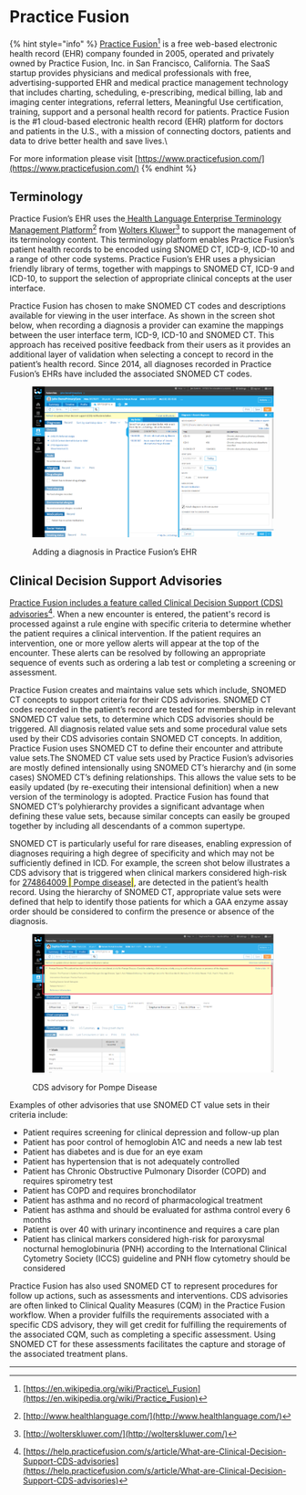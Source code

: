 # Practice Fusion

{% hint style="info" %}
[Practice Fusion](#user-content-fn-1)[^1] is a free web-based electronic health record (EHR) company founded in 2005, operated and privately owned by Practice Fusion, Inc. in San Francisco, California. The SaaS startup provides physicians and medical professionals with free, advertising-supported EHR and medical practice management technology that includes charting, scheduling, e-prescribing, medical billing, lab and imaging center integrations, referral letters, Meaningful Use certification, training, support and a personal health record for patients. Practice Fusion is the #1 cloud-based electronic health record (EHR) platform for doctors and patients in the U.S., with a mission of connecting doctors, patients and data to drive better health and save lives.\


For more information please visit [https://www.practicefusion.com/](https://www.practicefusion.com/)
{% endhint %}

## Terminology

Practice Fusion’s EHR uses the[ Health Language Enterprise Terminology Management Platform](#user-content-fn-2)[^2] from [Wolters Kluwer](#user-content-fn-3)[^3] to support the management of its terminology content. This terminology platform enables Practice Fusion’s patient health records to be encoded using SNOMED CT, ICD-9, ICD-10 and a range of other code systems. Practice Fusion’s EHR uses a physician friendly library of terms, together with mappings to SNOMED CT, ICD-9 and ICD-10, to support the selection of appropriate clinical concepts at the user interface.

Practice Fusion has chosen to make SNOMED CT codes and descriptions available for viewing in the user interface. As shown in the screen shot below, when recording a diagnosis a provider can examine the mappings between the user interface term, ICD-9, ICD-10 and SNOMED CT. This approach has received positive feedback from their users as it provides an additional layer of validation when selecting a concept to record in the patient’s health record. Since 2014, all diagnoses recorded in Practice Fusion’s EHRs have included the associated SNOMED CT codes.

<figure><img src="../../images/123897704.png" alt=""><figcaption><p> Adding a diagnosis in Practice Fusion’s EHR</p></figcaption></figure>

## Clinical Decision Support Advisories

[Practice Fusion includes a feature called Clinical Decision Support (CDS) advisories](#user-content-fn-4)[^4]. When a new encounter is entered, the patient's record is processed against a rule engine with specific criteria to determine whether the patient requires a clinical intervention. If the patient requires an intervention, one or more yellow alerts will appear at the top of the encounter. These alerts can be resolved by following an appropriate sequence of events such as ordering a lab test or completing a screening or assessment.

Practice Fusion creates and maintains value sets which include, SNOMED CT concepts to support criteria for their CDS advisories. SNOMED CT codes recorded in the patient’s record are tested for membership in relevant SNOMED CT value sets, to determine which CDS advisories should be triggered. All diagnosis related value sets and some procedural value sets used by their CDS advisories contain SNOMED CT concepts. In addition, Practice Fusion uses SNOMED CT to define their encounter and attribute value sets.The SNOMED CT value sets used by Practice Fusion’s advisories are mostly defined intensionally using SNOMED CT’s hierarchy and (in some cases) SNOMED CT’s defining relationships. This allows the value sets to be easily updated (by re-executing their intensional definition) when a new version of the terminology is adopted. Practice Fusion has found that SNOMED CT’s polyhierarchy provides a significant advantage when defining these value sets, because similar concepts can easily be grouped together by including all descendants of a common supertype.

SNOMED CT is particularly useful for rare diseases, enabling expression of diagnoses requiring a high degree of specificity and which may not be sufficiently defined in ICD. For example, the screen shot below illustrates a CDS advisory that is triggered when clinical markers considered high-risk for [274864009 <mark style="color:blue;">|</mark> Pompe disease<mark style="color:blue;">|</mark>](http://snomed.info/id/274864009), are detected in the patient’s health record. Using the hierarchy of SNOMED CT, appropriate value sets were defined that help to identify those patients for which a GAA enzyme assay order should be considered to confirm the presence or absence of the diagnosis.

<figure><img src="../../images/123897703.png" alt=""><figcaption><p>CDS advisory for Pompe Disease</p></figcaption></figure>

Examples of other advisories that use SNOMED CT value sets in their criteria include:

* Patient requires screening for clinical depression and follow-up plan
* Patient has poor control of hemoglobin A1C and needs a new lab test
* Patient has diabetes and is due for an eye exam
* Patient has hypertension that is not adequately controlled
* Patient has Chronic Obstructive Pulmonary Disorder (COPD) and requires spirometry test
* Patient has COPD and requires bronchodilator
* Patient has asthma and no record of pharmacological treatment
* Patient has asthma and should be evaluated for asthma control every 6 months
* Patient is over 40 with urinary incontinence and requires a care plan
* Patient has clinical markers considered high-risk for paroxysmal nocturnal hemoglobinuria (PNH) according to the International Clinical Cytometry Society (ICCS) guideline and PNH flow cytometry should be considered

Practice Fusion has also used SNOMED CT to represent procedures for follow up actions, such as assessments and interventions. CDS advisories are often linked to Clinical Quality Measures (CQM) in the Practice Fusion workflow. When a provider fulfills the requirements associated with a specific CDS advisory, they will get credit for fulfilling the requirements of the associated CQM, such as completing a specific assessment. Using SNOMED CT for these assessments facilitates the capture and storage of the associated treatment plans.

***

[^1]: [https://en.wikipedia.org/wiki/Practice\_Fusion](https://en.wikipedia.org/wiki/Practice_Fusion)

[^2]: [http://www.healthlanguage.com/](http://www.healthlanguage.com/)

[^3]: [http://wolterskluwer.com/](http://wolterskluwer.com/)

[^4]: [https://help.practicefusion.com/s/article/What-are-Clinical-Decision-Support-CDS-advisories](https://help.practicefusion.com/s/article/What-are-Clinical-Decision-Support-CDS-advisories)
